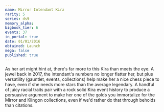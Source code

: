 ```yaml
---
name: Mirror Intendant Kira
rarity: 5
series: ds9
memory_alpha:
bigbook_tier: 6
events: 37
in_portal: true
date: 01/01/2016
obtained: Launch
mega: false
published: true
---
```


As her art might hint at, there's far more to this Kira than meets the eye. A jewel back in 2017, the Intendant's numbers no longer flatter her, but plus versatility (gauntlet, events, collections) help make her a nice chess piece to have, even if she needs more stars than the average legendary. A handful of juicy racial traits pair with a rock solid Kira event history to produce a persuasive argument to make her one of the golds you immortalize for the Mirror and Klingon collections, even if we'd rather do that through beholds than citations.
